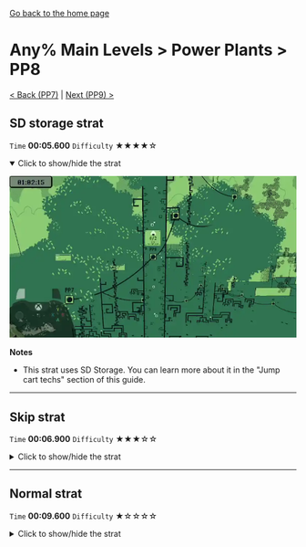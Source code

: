 [Go back to the home page](https://github.com/Doublevil/scbspeedrun)

# Any% Main Levels > Power Plants > PP8

[< Back (PP7)](https://github.com/Doublevil/scbspeedrun/blob/main/levels/any_ml/pp/PP7.md) | [Next (PP9) >](https://github.com/Doublevil/scbspeedrun/blob/main/levels/any_ml/pp/PP9.md)

## SD storage strat

`Time` **00:05.600** `Difficulty` ★★★★☆
<details open>
  <summary>Click to show/hide the strat</summary>

  [![Strat animation](https://github.com/Doublevil/scbspeedrun/blob/main/media/levels/pp/PP8_SDStorage.webp)](https://github.com/Doublevil/scbspeedrun/blob/main/media/levels/pp/PP8_SDStorage.mp4?raw=true)

  **Notes**
  - This strat uses SD Storage. You can learn more about it in the "Jump cart techs" section of this guide.
</details>

---
## Skip strat

`Time` **00:06.900** `Difficulty` ★★★☆☆
<details>
  <summary>Click to show/hide the strat</summary>

  [![Strat animation](https://github.com/Doublevil/scbspeedrun/blob/main/media/levels/pp/PP8_Skip.webp)](https://github.com/Doublevil/scbspeedrun/blob/main/media/levels/pp/PP8_Skip.mp4?raw=true)
</details>

---
## Normal strat

`Time` **00:09.600** `Difficulty` ★☆☆☆☆
<details>
  <summary>Click to show/hide the strat</summary>

  [![Strat animation](https://github.com/Doublevil/scbspeedrun/blob/main/media/levels/pp/PP8_Strat.webp)](https://github.com/Doublevil/scbspeedrun/blob/main/media/levels/pp/PP8_Strat.mp4?raw=true)
</details>
